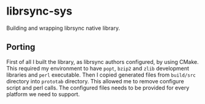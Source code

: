 # librsync-sys
Building and wrapping librsync native library.

## Porting

First of all I built the library, as librsync authors configured, by using CMake. This required my environment to have `popt`, `bzip2` and `zlib` development libraries and `perl` executable. Then I copied generated files from `build/src` directory into `prototab` directory. This allowed me to remove configure script and perl calls. The configured files needs to be provided for every platform we need to support.
